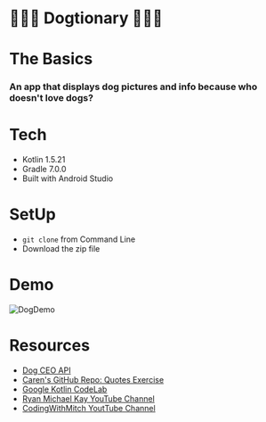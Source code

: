 # 🐩🐩🐩 Dogtionary 🐩🐩🐩

# The Basics
### An app that displays dog pictures and info because who doesn't love dogs?


# Tech 
- Kotlin 1.5.21
- Gradle 7.0.0
- Built with Android Studio


# SetUp 
* `git clone` from Command Line
* Download the zip file

# Demo
![DogDemo](https://github.com/ladybando/TheDoggieSaurus/blob/main/app/demo/Doggies.gif)
# Resources

- [Dog CEO API](https://dog.ceo/dog-api/documentation/random)
- [Caren's GitHub Repo: Quotes Exercise](https://github.com/calren/InspirationalQuotesExercise)
- [Google Kotlin CodeLab](https://developer.android.com/codelabs/basic-android-kotlin-training-internet-images#2)
- [Ryan Michael Kay YouTube Channel](https://www.youtube.com/watch?v=j_2jt94CShU)
- [CodingWithMitch YoutTube Channel](https://www.youtube.com/watch?v=Jo6Mtq7zkkg)
